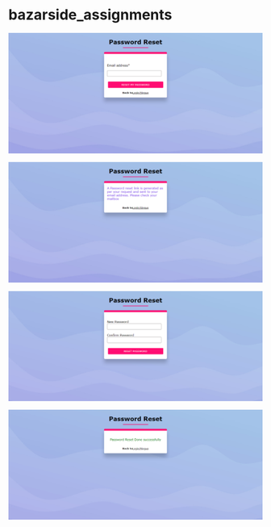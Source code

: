 # bazarside_assignments

![Page_1](screenshots/page-1.png) 

![Page_2](screenshots/page-2.png)

![Page_3](screenshots/page-3.png) 

![Page_4](screenshots/page-4.png) 
